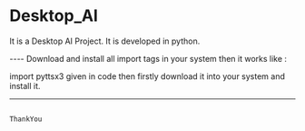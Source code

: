 # Desktop_AI
It is a Desktop AI Project. It is developed in python.


----  Download and install all import tags in your system then it works like  : 

import pyttsx3 given in code then firstly download it into your system and install it. 



-----------------------------------------------------------------------------------------------------------------------------------------------------------------------
  
                                                                   ThankYou
                                                                   
                                                                   


